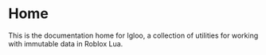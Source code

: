 # Home
This is the documentation home for Igloo, a collection of utilities for working with immutable data in Roblox Lua.
